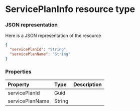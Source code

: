 # ServicePlanInfo resource type



### JSON representation

Here is a JSON representation of the resource

```json
{
  "servicePlanId": "String",
  "servicePlanName": "String"
}

```
### Properties
| Property	   | Type	|Description|
|:---------------|:--------|:----------|
|servicePlanId|Guid||
|servicePlanName|String||
<!-- uuid: 9f7fa29f-2045-402b-89df-c4a218a7e03b\n2015-10-09 15:13:51 UTC -->